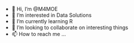 - 👋 Hi, I’m @M4MOE
- 👀 I’m interested in Data Solutions 
- 🌱 I’m currently learning R 
- 💞️ I’m looking to collaborate on interesting things  
- 📫 How to reach me ...

<!---
M4MOE/M4MOE is a ✨ special ✨ repository because its `README.md` (this file) appears on your GitHub profile.
You can click the Preview link to take a look at your changes.
--->
